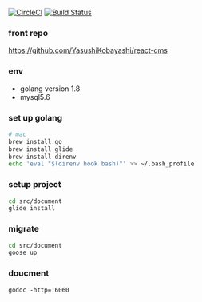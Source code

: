 [![CircleCI](https://circleci.com/gh/YasushiKobayashi/go-api.svg?style=svg)](https://circleci.com/gh/YasushiKobayashi/go-api)
[![Build Status](https://travis-ci.org/YasushiKobayashi/go-api.svg?branch=master)](https://travis-ci.org/YasushiKobayashi/go-api)

### front repo
https://github.com/YasushiKobayashi/react-cms

### env
- golang version 1.8
- mysql5.6

### set up golang
```bash
# mac
brew install go
brew install glide
brew install direnv
echo 'eval "$(direnv hook bash)"' >> ~/.bash_profile
```

### setup project
```bash
cd src/document
glide install
```


### migrate
```bash
cd src/document
goose up
```

### doucment
`godoc -http=:6060`
